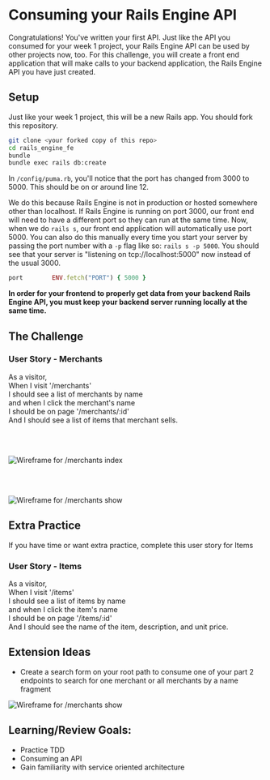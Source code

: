 # Consuming your Rails Engine API

Congratulations! You've written your first API. Just like the API you consumed for your week 1 project, your Rails Engine API can be used by other projects now, too. For this challenge, you will create a front end application that will make calls to your backend application, the Rails Engine API you have just created.

## Setup

Just like your week 1 project, this will be a new Rails app. You should fork this repository. 

```sh
git clone <your forked copy of this repo>
cd rails_engine_fe
bundle
bundle exec rails db:create
```

In `/config/puma.rb`, you'll notice that the port has changed from 3000 to 5000. This should be on or around line 12.

We do this because Rails Engine is not in production or hosted somewhere other than localhost. If Rails Engine is running on port 3000, our front end will need to have a different port so they can run at the same time. Now, when we do `rails s`, our front end application will automatically use port 5000. You can also do this manually every time you start your server by passing the port number with a `-p` flag like so:
`rails s -p 5000`. You should see that your server is "listening on tcp://localhost:5000" now instead of the usual 3000.

```ruby
port        ENV.fetch("PORT") { 5000 }
```

**In order for your frontend to properly get data from your backend Rails Engine API, you must keep your backend server running locally at the same time.**

## The Challenge

### User Story - Merchants
As a visitor, <br>
When I visit '/merchants' <br>
I should see a list of merchants by name <br>
and when I click the merchant's name <br>
I should be on page '/merchants/:id' <br>
And I should see a list of items that merchant sells.

<br>
<br>

![Wireframe for /merchants index](/docs/rails_engine_challenge_merchants.png)

<br>
<br>

![Wireframe for /merchants show](/docs/rails_engine_challenge_merchants_show.png)



## Extra Practice
If you have time or want extra practice, complete this user story for Items

### User Story - Items
As a visitor, <br>
When I visit '/items' <br>
I should see a list of items by name <br>
and when I click the item's name <br>
I should be on page '/items/:id' <br>
And I should see the name of the item, description, and unit price.

## Extension Ideas
* Create a search form on your root path to consume one of your part 2 endpoints to search for one merchant or all merchants by a name fragment

![Wireframe for /merchants show](/docs/rails_engine_challenge_search.png)

## Learning/Review Goals:
* Practice TDD
* Consuming an API
* Gain familiarity with service oriented architecture
